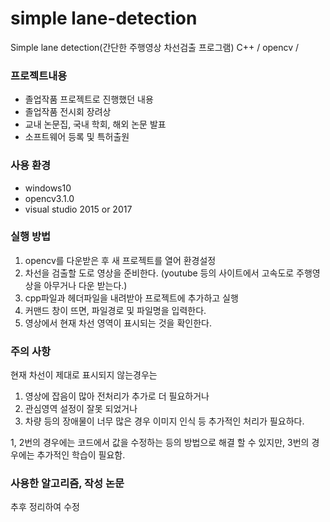 # simple lane-detection
Simple lane detection(간단한 주행영상 차선검출 프로그램) C++ / opencv / 

### 프로젝트내용
- 졸업작품 프로젝트로 진행했던 내용
- 졸업작품 전시회 장려상
- 교내 논문집, 국내 학회, 해외 논문 발표
- 소프트웨어 등록 및 특허출원

### 사용 환경
- windows10
- opencv3.1.0
- visual studio 2015 or 2017

### 실행 방법
1. opencv를 다운받은 후 새 프로젝트를 열어 환경설정
2. 차선을 검출할 도로 영상을 준비한다. 
(youtube 등의 사이트에서 고속도로 주행영상을 아무거나 다운 받는다.)
3. cpp파일과 헤더파일을 내려받아 프로젝트에 추가하고 실행
4. 커맨드 창이 뜨면, 파일경로 및 파일명을 입력한다.
5. 영상에서 현재 차선 영역이 표시되는 것을 확인한다.

### 주의 사항
현재 차선이 제대로 표시되지 않는경우는
1. 영상에 잡음이 많아 전처리가 추가로 더 필요하거나
2. 관심영역 설정이 잘못 되었거나
3. 차량 등의 장애물이 너무 많은 경우 이미지 인식 등 추가적인 처리가 필요하다.

1, 2번의 경우에는 코드에서 값을 수정하는 등의 방법으로 해결 할 수 있지만,
3번의 경우에는 추가적인 학습이 필요함.

### 사용한 알고리즘, 작성 논문
추후 정리하여 수정
